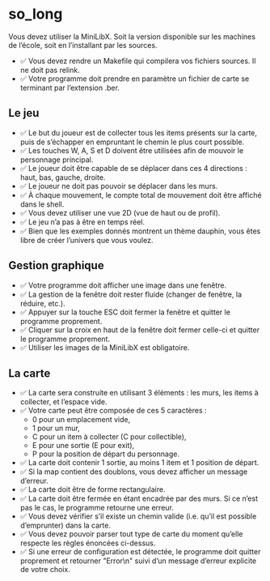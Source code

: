 # so_long
Vous devez utiliser la MiniLibX. Soit la version disponible sur les machines de
l’école, soit en l’installant par les sources.

- ✅ Vous devez rendre un Makefile qui compilera vos fichiers sources. Il ne doit pas relink.
- ✅ Votre programme doit prendre en paramètre un fichier de carte se terminant par l’extension .ber.

## Le jeu
- ✅ Le but du joueur est de collecter tous les items présents sur la carte, puis de s’échapper en empruntant le chemin le plus court possible.
- ✅ Les touches W, A, S et D doivent être utilisées afin de mouvoir le personnage principal.
- ✅ Le joueur doit être capable de se déplacer dans ces 4 directions : haut, bas, gauche, droite.
- ✅ Le joueur ne doit pas pouvoir se déplacer dans les murs.
- ✅ À chaque mouvement, le compte total de mouvement doit être affiché dans le shell.
- ✅ Vous devez utiliser une vue 2D (vue de haut ou de profil).
- ✅ Le jeu n’a pas à être en temps réel.
- ✅ Bien que les exemples donnés montrent un thème dauphin, vous êtes libre de créer l’univers que vous voulez.

## Gestion graphique
- ✅ Votre programme doit afficher une image dans une fenêtre.
- ✅ La gestion de la fenêtre doit rester fluide (changer de fenêtre, la réduire, etc.).
- ✅ Appuyer sur la touche ESC doit fermer la fenêtre et quitter le programme proprement.
- ✅ Cliquer sur la croix en haut de la fenêtre doit fermer celle-ci et quitter le programme proprement.
- ✅ Utiliser les images de la MiniLibX est obligatoire.

## La carte
- ✅ La carte sera construite en utilisant 3 éléments : les murs, les items à collecter,
	et l’espace vide.
- ✅ Votre carte peut être composée de ces 5 caractères :
	- 0 pour un emplacement vide,
	- 1 pour un mur,
	- C pour un item à collecter (C pour collectible),
	- E pour une sortie (E pour exit),
	- P pour la position de départ du personnage.
- ✅ La carte doit contenir 1 sortie, au moins 1 item et 1 position de départ.
- ✅ Si la map contient des doublons, vous devez afficher un message d’erreur.
- ✅ La carte doit être de forme rectangulaire.
- ✅ La carte doit être fermée en étant encadrée par des murs. Si ce n’est pas le cas, le programme retourne une erreur.
- ✅ Vous devez vérifier s’il existe un chemin valide (i.e. qu’il est possible d’emprunter) dans la carte.
- ✅ Vous devez pouvoir parser tout type de carte du moment qu’elle respecte les règles énoncées ci-dessus.
- ✅ Si une erreur de configuration est détectée, le programme doit quitter proprement et retourner "Error\n" suivi d’un message d’erreur explicite de votre choix.
